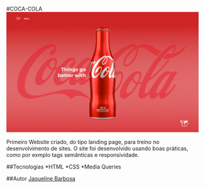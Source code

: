 #COCA-COLA
![](./IMG/coca-cola-preview.png)

Primeiro Website criado, do tipo landing page, para treino no desenvolvimento de sites.
O site foi desenvolvido usando boas práticas, como por exmplo tags semânticas e responsividade.

##Tecnologias
*HTML
*CSS
*Media Queries

##Autor
[Jaqueline Barbosa](https://jacksbramos.github.io/coca-cola/)
